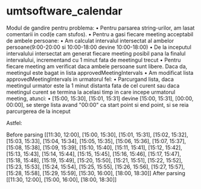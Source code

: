 # umtsoftware_calendar
Modul de gandire pentru problema:
• Pentru parsarea string-urilor, am lasat comentarii in cod(e cam stufos).
• Pentru a gasi fiecare meeting acceptabil de ambele persoane:
  • Am calculat intervalul intersectat al ambelor persoane(9:00-20:00 si 10:00-18:00 devine 10:00-18:00)
  • De la inceputul intervalului intersectat am generat fiecare meeting posibil pana la finalul intervalului, incrementand cu 1 minut fata de meetingul trecut
  • Pentru fiecare meeting am verificat daca ambele persoane sunt libere. Daca da, meetingul este bagat in lista approvedMeetingIntervals
  • Am modificat lista approvedMeetingIntervals in urmatorul fel:
	• Parcurgand lista, daca meetingul urmator este la 1 minut distanta fata de cel curent sau daca meetingul curent se termina la acelasi timp in care incepe urmatorul meeting, atunci:
	• [15:00, 15:30], [15:01, 15:31] devine [15:00, 15:31], [00:00, 00:00], se sterge lista avand "00:00" ca start point si end point, si se reia parcurgerea de la inceput
	
Astfel:

Before parsing
[[11:30, 12:00], [15:00, 15:30], [15:01, 15:31], [15:02, 15:32], [15:03, 15:33], [15:04, 15:34], [15:05, 15:35], [15:06, 15:36], [15:07, 15:37], [15:08, 15:38], [15:09, 15:39], [15:10, 15:40], [15:11, 15:41], [15:12, 15:42], [15:13, 15:43], [15:14, 15:44], [15:15, 15:45], [15:16, 15:46], [15:17, 15:47], [15:18, 15:48], [15:19, 15:49], [15:20, 15:50], [15:21, 15:51], [15:22, 15:52], [15:23, 15:53], [15:24, 15:54], [15:25, 15:55], [15:26, 15:56], [15:27, 15:57], [15:28, 15:58], [15:29, 15:59], [15:30, 16:00], [18:00, 18:30]]
After parsing
[[11:30, 12:00], [15:00, 16:00], [18:00, 18:30]]